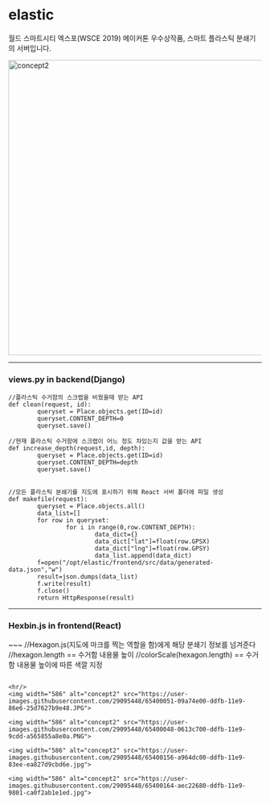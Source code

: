 # elastic
월드 스마트시티 엑스포(WSCE 2019) 메이커톤 우수상작품, 스마트 플라스틱 분쇄기의 서버입니다.


<img width="586" alt="concept2" src="https://user-images.githubusercontent.com/29095448/65400161-aa960900-ddfb-11e9-9caf-d5399d5b8241.jpg">
<hr/>

<h3>views.py in backend(Django)</h3>

~~~
//플라스틱 수거함의 스크랩을 비웠을때 받는 API
def clean(request, id):
        queryset = Place.objects.get(ID=id)
        queryset.CONTENT_DEPTH=0
        queryset.save()

~~~

~~~
//현재 플라스틱 수거함에 스크랩이 어느 정도 차있는지 값을 받는 API
def increase_depth(request,id, depth):
        queryset = Place.objects.get(ID=id)
        queryset.CONTENT_DEPTH=depth
        queryset.save()


~~~

~~~
//모든 플라스틱 분쇄기를 지도에 표시하기 위해 React 서버 폴더에 파일 생성
def makefile(request):
        queryset = Place.objects.all()
        data_list=[]
        for row in queryset:
                for i in range(0,row.CONTENT_DEPTH):
                        data_dict={}
                        data_dict["lat"]=float(row.GPSX)
                        data_dict["lng"]=float(row.GPSY)
                        data_list.append(data_dict)
        f=open("/opt/elastic/frontend/src/data/generated-data.json","w")
        result=json.dumps(data_list)
        f.write(result)
        f.close()
        return HttpResponse(result)

~~~
<hr/>
<h3>Hexbin.js in frontend(React)</h3>
~~~
//Hexagon.js(지도에 마크를 찍는 역할을 함)에게 해당 분쇄기 정보를 넘겨준다
//hexagon.length == 수거함 내용물 높이
//colorScale(hexagon.length) == 수거함 내용물 높이에 따른 색깔 지정
<Hexagon
  hexPixelRadius={this.props.hexPixelRadius}
  fillColor={colorScale(hexagon.length)}
  content={hexagon.length}
/>

~~~

<hr/>
<img width="586" alt="concept2" src="https://user-images.githubusercontent.com/29095448/65400051-09a74e00-ddfb-11e9-86e6-25d7627b9e48.JPG">

<img width="586" alt="concept2" src="https://user-images.githubusercontent.com/29095448/65400048-0613c700-ddfb-11e9-9cdd-a565855a8e0a.PNG">

<img width="586" alt="concept2" src="https://user-images.githubusercontent.com/29095448/65400156-a964dc00-ddfb-11e9-83ee-ea827d9cbd6e.jpg">

<img width="586" alt="concept2" src="https://user-images.githubusercontent.com/29095448/65400164-aec22680-ddfb-11e9-9801-ca0f2ab1e1ed.jpg">
